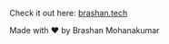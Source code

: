 Check it out here: <a href="https://www.brashan.tech/" target="_blank">brashan.tech<a/>

Made with ❤️ by Brashan Mohanakumar
